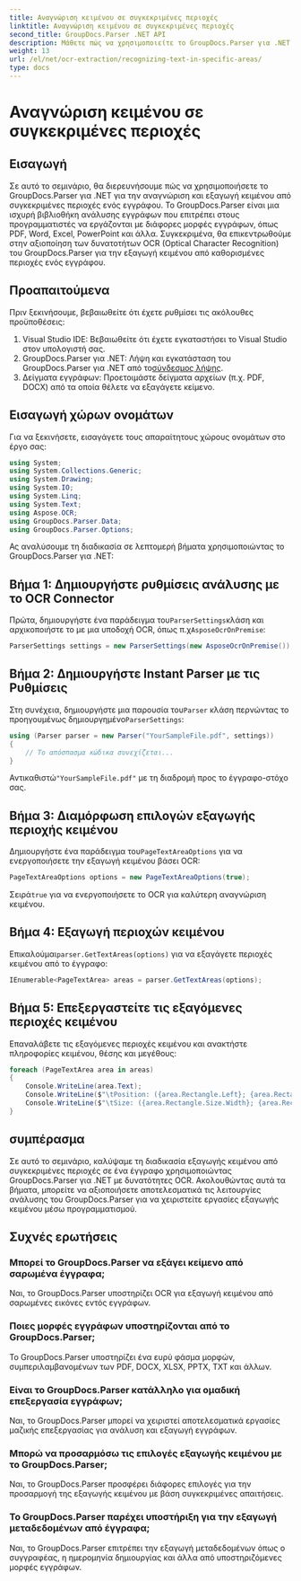 ```yaml
---
title: Αναγνώριση κειμένου σε συγκεκριμένες περιοχές
linktitle: Αναγνώριση κειμένου σε συγκεκριμένες περιοχές
second_title: GroupDocs.Parser .NET API
description: Μάθετε πώς να χρησιμοποιείτε το GroupDocs.Parser για .NET για εξαγωγή κειμένου από συγκεκριμένες περιοχές σε έγγραφα με δυνατότητες OCR.
weight: 13
url: /el/net/ocr-extraction/recognizing-text-in-specific-areas/
type: docs
---
```

# Αναγνώριση κειμένου σε συγκεκριμένες περιοχές

## Εισαγωγή
Σε αυτό το σεμινάριο, θα διερευνήσουμε πώς να χρησιμοποιήσετε το GroupDocs.Parser για .NET για την αναγνώριση και εξαγωγή κειμένου από συγκεκριμένες περιοχές ενός εγγράφου. Το GroupDocs.Parser είναι μια ισχυρή βιβλιοθήκη ανάλυσης εγγράφων που επιτρέπει στους προγραμματιστές να εργάζονται με διάφορες μορφές εγγράφων, όπως PDF, Word, Excel, PowerPoint και άλλα. Συγκεκριμένα, θα επικεντρωθούμε στην αξιοποίηση των δυνατοτήτων OCR (Optical Character Recognition) του GroupDocs.Parser για την εξαγωγή κειμένου από καθορισμένες περιοχές ενός εγγράφου.
## Προαπαιτούμενα
Πριν ξεκινήσουμε, βεβαιωθείτε ότι έχετε ρυθμίσει τις ακόλουθες προϋποθέσεις:
1. Visual Studio IDE: Βεβαιωθείτε ότι έχετε εγκαταστήσει το Visual Studio στον υπολογιστή σας.
2.  GroupDocs.Parser για .NET: Λήψη και εγκατάσταση του GroupDocs.Parser για .NET από το[σύνδεσμος λήψης](https://releases.groupdocs.com/parser/net/).
3. Δείγματα εγγράφων: Προετοιμάστε δείγματα αρχείων (π.χ. PDF, DOCX) από τα οποία θέλετε να εξαγάγετε κείμενο.

## Εισαγωγή χώρων ονομάτων
Για να ξεκινήσετε, εισαγάγετε τους απαραίτητους χώρους ονομάτων στο έργο σας:
```csharp
using System;
using System.Collections.Generic;
using System.Drawing;
using System.IO;
using System.Linq;
using System.Text;
using Aspose.OCR;
using GroupDocs.Parser.Data;
using GroupDocs.Parser.Options;
```

Ας αναλύσουμε τη διαδικασία σε λεπτομερή βήματα χρησιμοποιώντας το GroupDocs.Parser για .NET:
## Βήμα 1: Δημιουργήστε ρυθμίσεις ανάλυσης με το OCR Connector
 Πρώτα, δημιουργήστε ένα παράδειγμα του`ParserSettings`κλάση και αρχικοποιήστε το με μια υποδοχή OCR, όπως π.χ`AsposeOcrOnPremise`:
```csharp
ParserSettings settings = new ParserSettings(new AsposeOcrOnPremise());
```
## Βήμα 2: Δημιουργήστε Instant Parser με τις Ρυθμίσεις
 Στη συνέχεια, δημιουργήστε μια παρουσία του`Parser` κλάση περνώντας το προηγουμένως δημιουργημένο`ParserSettings`:
```csharp
using (Parser parser = new Parser("YourSampleFile.pdf", settings))
{
    // Το απόσπασμα κώδικα συνεχίζεται...
}
```
 Αντικαθιστώ`"YourSampleFile.pdf"` με τη διαδρομή προς το έγγραφο-στόχο σας.
## Βήμα 3: Διαμόρφωση επιλογών εξαγωγής περιοχής κειμένου
 Δημιουργήστε ένα παράδειγμα του`PageTextAreaOptions` για να ενεργοποιήσετε την εξαγωγή κειμένου βάσει OCR:
```csharp
PageTextAreaOptions options = new PageTextAreaOptions(true);
```
 Σειρά`true` για να ενεργοποιήσετε το OCR για καλύτερη αναγνώριση κειμένου.
## Βήμα 4: Εξαγωγή περιοχών κειμένου
 Επικαλούμαι`parser.GetTextAreas(options)` για να εξαγάγετε περιοχές κειμένου από το έγγραφο:
```csharp
IEnumerable<PageTextArea> areas = parser.GetTextAreas(options);
```
## Βήμα 5: Επεξεργαστείτε τις εξαγόμενες περιοχές κειμένου
Επαναλάβετε τις εξαγόμενες περιοχές κειμένου και ανακτήστε πληροφορίες κειμένου, θέσης και μεγέθους:
```csharp
foreach (PageTextArea area in areas)
{
    Console.WriteLine(area.Text);
    Console.WriteLine($"\tPosition: ({area.Rectangle.Left}; {area.Rectangle.Top})");
    Console.WriteLine($"\tSize: ({area.Rectangle.Size.Width}; {area.Rectangle.Size.Height})");
}
```

## συμπέρασμα
Σε αυτό το σεμινάριο, καλύψαμε τη διαδικασία εξαγωγής κειμένου από συγκεκριμένες περιοχές σε ένα έγγραφο χρησιμοποιώντας GroupDocs.Parser για .NET με δυνατότητες OCR. Ακολουθώντας αυτά τα βήματα, μπορείτε να αξιοποιήσετε αποτελεσματικά τις λειτουργίες ανάλυσης του GroupDocs.Parser για να χειριστείτε εργασίες εξαγωγής κειμένου μέσω προγραμματισμού.

## Συχνές ερωτήσεις
### Μπορεί το GroupDocs.Parser να εξάγει κείμενο από σαρωμένα έγγραφα;
Ναι, το GroupDocs.Parser υποστηρίζει OCR για εξαγωγή κειμένου από σαρωμένες εικόνες εντός εγγράφων.
### Ποιες μορφές εγγράφων υποστηρίζονται από το GroupDocs.Parser;
Το GroupDocs.Parser υποστηρίζει ένα ευρύ φάσμα μορφών, συμπεριλαμβανομένων των PDF, DOCX, XLSX, PPTX, TXT και άλλων.
### Είναι το GroupDocs.Parser κατάλληλο για ομαδική επεξεργασία εγγράφων;
Ναι, το GroupDocs.Parser μπορεί να χειριστεί αποτελεσματικά εργασίες μαζικής επεξεργασίας για ανάλυση και εξαγωγή εγγράφων.
### Μπορώ να προσαρμόσω τις επιλογές εξαγωγής κειμένου με το GroupDocs.Parser;
Ναι, το GroupDocs.Parser προσφέρει διάφορες επιλογές για την προσαρμογή της εξαγωγής κειμένου με βάση συγκεκριμένες απαιτήσεις.
### Το GroupDocs.Parser παρέχει υποστήριξη για την εξαγωγή μεταδεδομένων από έγγραφα;
Ναι, το GroupDocs.Parser επιτρέπει την εξαγωγή μεταδεδομένων όπως ο συγγραφέας, η ημερομηνία δημιουργίας και άλλα από υποστηριζόμενες μορφές εγγράφων.